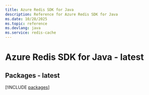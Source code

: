 ```yaml
---
title: Azure Redis SDK for Java
description: Reference for Azure Redis SDK for Java
ms.date: 10/28/2025
ms.topic: reference
ms.devlang: java
ms.service: redis-cache
---
```

# Azure Redis SDK for Java - latest
## Packages - latest
[!INCLUDE [packages](redis-index.md)]